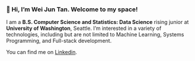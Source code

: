 ### 👋 Hi, I’m Wei Jun Tan. Welcome to my space!

I am a **B.S. Computer Science and Statistics: Data Science** rising junior at **University of Washington**, Seattle. I’m interested in a variety of technologies, including but are not limited to Machine Learning, Systems Programming, and Full-stack development.

You can find me on [Linkedin](https://www.linkedin.com/in/wei-jun-tan-2a7182201).
